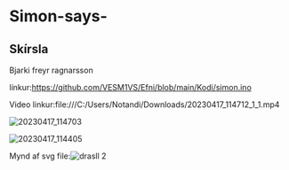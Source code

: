 # Simon-says-
## Skírsla
Bjarki freyr ragnarsson


línkur:https://github.com/VESM1VS/Efni/blob/main/Kodi/simon.ino 

Video linkur:file:///C:/Users/Notandi/Downloads/20230417_114712_1_1.mp4 

![20230417_114703](https://user-images.githubusercontent.com/130507297/232484199-2f858536-1023-428a-b7c5-e63a9fe58cdc.jpg)

![20230417_114405](https://user-images.githubusercontent.com/130507297/232484237-c34ce423-0503-4804-9f53-f0da9fac01bf.jpg)

Mynd af svg file:![drasll 2](https://user-images.githubusercontent.com/130507297/232481404-23e3a3e5-fdf1-4923-97d0-c8b8c481ceb2.svg)
